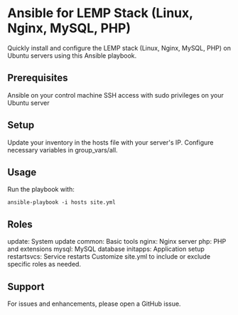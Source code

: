 # Ansible for LEMP Stack (Linux, Nginx, MySQL, PHP)
Quickly install and configure the LEMP stack (Linux, Nginx, MySQL, PHP) on Ubuntu servers using this Ansible playbook.

## Prerequisites
Ansible on your control machine
SSH access with sudo privileges on your Ubuntu server

## Setup
Update your inventory in the hosts file with your server's IP.
Configure necessary variables in group_vars/all.

## Usage
Run the playbook with:

`ansible-playbook -i hosts site.yml`

## Roles
update: System update
common: Basic tools
nginx: Nginx server
php: PHP and extensions
mysql: MySQL database
initapps: Application setup
restartsvcs: Service restarts
Customize site.yml to include or exclude specific roles as needed.

## Support
For issues and enhancements, please open a GitHub issue.
